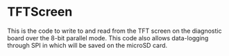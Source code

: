# TFTScreen
This is the code to write to and read from the TFT screen on the diagnostic board over the 8-bit parallel mode. This code also allows data-logging through SPI in which will be saved on the microSD card.  
